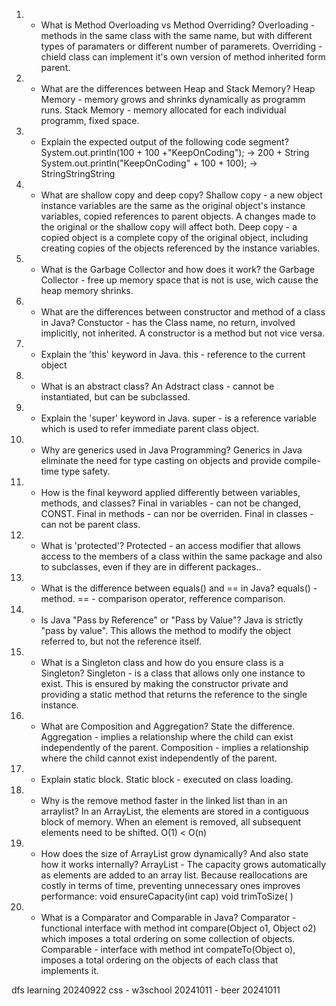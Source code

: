 1.	- What is Method Overloading vs Method Overriding?
        Overloading - methods in the same class with the same name, but with different types of paramaters or different number of paramerets.
        Overriding - chield class can implement it's own version of method inherited form parent.
2.	- What are the differences between Heap and Stack Memory?
        Heap Memory - memory grows and shrinks dynamically as programm runs.
        Stack Memory - memory allocated for each individual programm, fixed space.
3.	- Explain the expected output of the following code segment?
        System.out.println(100 + 100 +"KeepOnCoding"); -> 200 + String
        System.out.println("KeepOnCoding" + 100 + 100); -> StringStringString
4.	- What are shallow copy and deep copy?
        Shallow copy -  a new object instance variables are the same as the original object's instance variables, copied references to parent objects. A changes made to the original or the shallow copy will affect both.
        Deep copy - a copied object is a complete copy of the original object, including creating copies of the objects referenced by the instance variables.
5.	- What is the Garbage Collector and how does it work?
        the Garbage Collector - free up memory space that is not is use, wich cause the heap memory shrinks.
6.	- What are the differences between constructor and method of a class in Java?
        Constuctor - has the Class name, no return, involved implicitly, not inherited. A constructor is a method but not vice versa.
7.	- Explain the 'this' keyword in Java.
        this - reference to the current object
8.	- What is an abstract class?
        An Adstract class - cannot be instantiated, but can be subclassed.
9.	- Explain the 'super' keyword in Java.
        super -  is a reference variable which is used to refer immediate parent class object.
10.	- Why are generics used in Java Programming?
         Generics in Java eliminate the need for type casting on objects and provide compile-time type safety.
11.	- How is the final keyword applied differently between variables, methods, and classes?
         Final in variables - can not be changed, CONST.
         Final in methods - can nor be overriden.
         Final in classes - can not be parent class.
12.	- What is 'protected'?
         Protected - an access modifier that allows access to the members of a class within the same package and also to subclasses, even if they are in different packages..
13.	- What is the difference between equals() and == in Java?
         equals() - method.
         == - comparison operator, refference comparison.
14.	- Is Java "Pass by Reference" or "Pass by Value"?
         Java is strictly "pass by value". This allows the method to modify the object referred to, but not the reference itself.
15.	- What is a Singleton class and how do you ensure class is a Singleton?
         Singleton - is a class that allows only one instance to exist. This is ensured by making the constructor private and providing a static method that returns the reference to the single instance.
16.	- What are Composition and Aggregation? State the difference.
         Aggregation - implies a relationship where the child can exist independently of the parent.
         Composition - implies a relationship where the child cannot exist independently of the parent.
17.	- Explain static block.
         Static block - executed on class loading.
18.	- Why is the remove method faster in the linked list than in an arraylist?
         In an ArrayList, the elements are stored in a contiguous block of memory. When an element is removed, all subsequent elements need to be shifted. O(1) < O(n)
19.	- How does the size of ArrayList grow dynamically? And also state how it works internally?
         ArrayList - The capacity grows automatically as elements are added to an array list. Because reallocations are costly in terms of time, preventing unnecessary ones improves performance:
         void ensureCapacity(int cap)
         void trimToSize( )
20.	- What is a Comparator and Comparable in Java?
         Comparator - functional interface with method int compare(Object o1, Object o2) 	which imposes a total ordering on some collection of objects.
         Comparable - interface with method  int compateTo(Object o), imposes a total 	ordering on the objects of each class that implements it.


dfs learning
20240922 css - w3school
20241011 - beer
20241011

